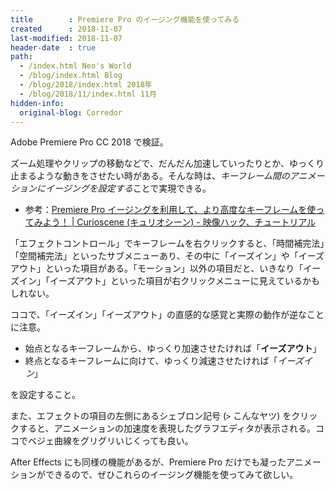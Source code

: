 ```yaml
---
title        : Premiere Pro のイージング機能を使ってみる
created      : 2018-11-07
last-modified: 2018-11-07
header-date  : true
path:
  - /index.html Neo's World
  - /blog/index.html Blog
  - /blog/2018/index.html 2018年
  - /blog/2018/11/index.html 11月
hidden-info:
  original-blog: Corredor
---
```


Adobe Premiere Pro CC 2018 で検証。

ズーム処理やクリップの移動などで、だんだん加速していったりとか、ゆっくり止まるような動きをさせたい時がある。そんな時は、*キーフレーム間のアニメーションにイージングを設定する*ことで実現できる。

- 参考：[Premiere Pro イージングを利用して、より高度なキーフレームを使ってみよう！ | Curioscene (キュリオシーン) - 映像ハック、チュートリアル](https://www.curioscene.com/easing-and-bezier-using-premiere-pro/)

「エフェクトコントロール」でキーフレームを右クリックすると、「時間補完法」「空間補完法」といったサブメニューあり、その中に「イーズイン」や「イーズアウト」といった項目がある。「モーション」以外の項目だと、いきなり「イーズイン」「イーズアウト」といった項目が右クリックメニューに見えているかもしれない。

ココで、「イーズイン」「イーズアウト」の直感的な感覚と実際の動作が逆なことに注意。

- 始点となるキーフレームから、ゆっくり加速させたければ「**イーズアウト**」
- 終点となるキーフレームに向けて、ゆっくり減速させたければ「*イーズイン*」

を設定すること。

また、エフェクトの項目の左側にあるシェブロン記号 (`>` こんなヤツ) をクリックすると、アニメーションの加速度を表現したグラフエディタが表示される。ココでベジェ曲線をグリグリいじくっても良い。

After Effects にも同様の機能があるが、Premiere Pro だけでも凝ったアニメーションができるので、ぜひこれらのイージング機能を使ってみて欲しい。
